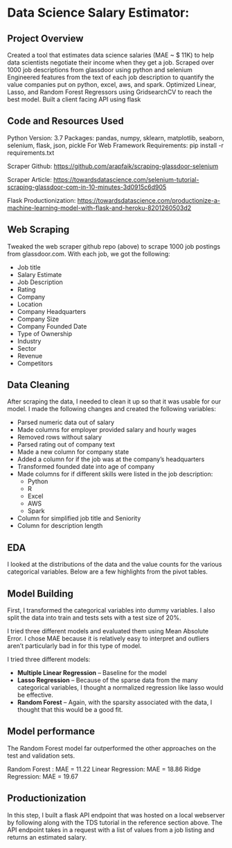 # Data Science Salary Estimator:

## Project Overview

Created a tool that estimates data science salaries (MAE ~ $ 11K) to help data scientists negotiate their income when they get a job.
Scraped over 1000 job descriptions from glassdoor using python and selenium
Engineered features from the text of each job description to quantify the value companies put on python, excel, aws, and spark.
Optimized Linear, Lasso, and Random Forest Regressors using GridsearchCV to reach the best model.
Built a client facing API using flask

## Code and Resources Used

Python Version: 3.7
Packages: pandas, numpy, sklearn, matplotlib, seaborn, selenium, flask, json, pickle
For Web Framework Requirements: pip install -r requirements.txt

Scraper Github: https://github.com/arapfaik/scraping-glassdoor-selenium

Scraper Article: https://towardsdatascience.com/selenium-tutorial-scraping-glassdoor-com-in-10-minutes-3d0915c6d905

Flask Productionization: https://towardsdatascience.com/productionize-a-machine-learning-model-with-flask-and-heroku-8201260503d2

## Web Scraping
Tweaked the web scraper github repo (above) to scrape 1000 job postings from glassdoor.com. With each job, we got the following:

* Job title
* Salary Estimate
* Job Description
* Rating
* Company
* Location
* Company Headquarters
* Company Size
* Company Founded Date
* Type of Ownership
* Industry
* Sector
* Revenue
* Competitors

## Data Cleaning

After scraping the data, I needed to clean it up so that it was usable for our model. I made the following changes and created the following variables:

* Parsed numeric data out of salary
* Made columns for employer provided salary and hourly wages
* Removed rows without salary
* Parsed rating out of company text
* Made a new column for company state
* Added a column for if the job was at the company’s headquarters
* Transformed founded date into age of company
* Made columns for if different skills were listed in the job description:
    * Python
    * R
    * Excel
    * AWS
    * Spark
* Column for simplified job title and Seniority
* Column for description length

## EDA

I looked at the distributions of the data and the value counts for the various categorical variables. Below are a few highlights from the pivot tables.


## Model Building
First, I transformed the categorical variables into dummy variables. I also split the data into train and tests sets with a test size of 20%.

I tried three different models and evaluated them using Mean Absolute Error. I chose MAE because it is relatively easy to interpret and outliers aren’t particularly bad in for this type of model.

I tried three different models:

* **Multiple Linear Regression** – Baseline for the model
* **Lasso Regression** – Because of the sparse data from the many categorical variables, I thought a normalized regression like lasso would be effective.
* **Random Forest** – Again, with the sparsity associated with the data, I thought that this would be a good fit.

## Model performance

The Random Forest model far outperformed the other approaches on the test and validation sets.

Random Forest : MAE = 11.22
Linear Regression: MAE = 18.86
Ridge Regression: MAE = 19.67

## Productionization

In this step, I built a flask API endpoint that was hosted on a local webserver by following along with the TDS tutorial in the reference section above. The API endpoint takes in a request with a list of values from a job listing and returns an estimated salary.
